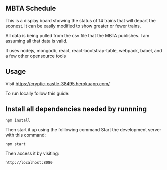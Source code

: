 MBTA Schedule
---

This is a display board showing the status of 14 trains that will depart the soonest.
It can be easily modified to show greater or fewer trains.

All data is being pulled from the csv file that the MBTA publishes.  I am assuming all that data is valid.

It uses nodejs, mongodb, react, react-bootstrap-table, webpack, babel, and a few other opensource tools

Usage
---

Visit https://cryptic-castle-38495.herokuapp.com/


To run locally follow this guide:

Install all dependencies needed by runnning
---

```
npm install
```

Then start it up using the folllowing command
Start the development server with this command:
```
npm start
```

Then access it by visiting:
```
http://localhost:8080
```
